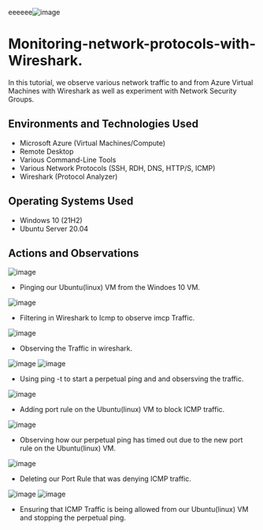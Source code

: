 eeeeee![image](https://github.com/user-attachments/assets/0b8a4496-fed1-4cb0-b303-7980c2b3b1ea)


# Monitoring-network-protocols-with-Wireshark.
In this tutorial, we observe various network traffic to and from Azure Virtual Machines with Wireshark as well as experiment with Network Security Groups. <br />




<h2>Environments and Technologies Used</h2>

- Microsoft Azure (Virtual Machines/Compute)
- Remote Desktop
- Various Command-Line Tools
- Various Network Protocols (SSH, RDH, DNS, HTTP/S, ICMP)
- Wireshark (Protocol Analyzer)

<h2>Operating Systems Used </h2>

- Windows 10 (21H2)
- Ubuntu Server 20.04


<h2>Actions and Observations</h2>

![image](https://github.com/user-attachments/assets/5a60790b-b54f-49bb-a34e-857066fdd660)

- Pinging our Ubuntu(linux) VM from the Windoes 10 VM.

![image](https://github.com/user-attachments/assets/fa44cd77-b72c-46e4-8235-a18f5b47b2b4)

- Filtering in Wireshark to Icmp to observe imcp Traffic.

![image](https://github.com/user-attachments/assets/658da4a9-fad2-4413-a38e-b58927bfb385)

- Observing the Traffic in wireshark.

![image](https://github.com/user-attachments/assets/3e8ef4f8-d54a-4ee7-8cfc-15da80da733a) ![image](https://github.com/user-attachments/assets/4ee7fd5b-16f5-4c26-b972-79750f86e92b)

- Using ping -t to start a perpetual ping  and and obsersving the traffic.

![image](https://github.com/user-attachments/assets/5d6882fc-e6d6-4343-82cb-616640958bea)

- Adding port rule on the Ubuntu(linux) VM to block ICMP traffic.

![image](https://github.com/user-attachments/assets/9eb0b03c-3884-4e0c-8dfd-15c78690748f)

- Observing how our perpetual ping has timed out due to the new port rule on the Ubuntu(linux) VM.

![image](https://github.com/user-attachments/assets/3eadc146-2eb2-4af9-b10a-e2b38153a622)

- Deleting our Port Rule that was denying ICMP traffic.

![image](https://github.com/user-attachments/assets/e15a7b1b-c943-4f0b-9d73-28fce6b6e2ef) ![image](https://github.com/user-attachments/assets/21a36add-7f83-4dca-a2f0-368d493f7bca)


- Ensuring that ICMP Traffic is being allowed from our Ubuntu(linux) VM and stopping the perpetual ping. 
